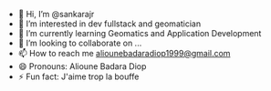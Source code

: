 - 👋 Hi, I’m @sankarajr
- 👀 I’m interested in dev fullstack and geomatician
- 🌱 I’m currently learning Geomatics and Application Development
- 💞️ I’m looking to collaborate on ...
- 📫 How to reach me aliounebadaradiop1999@gmail.com
- 😄 Pronouns: Alioune Badara Diop 
- ⚡ Fun fact: J'aime trop la bouffe

<!---
sankarajr/sankarajr is a ✨ special ✨ repository because its `README.md` (this file) appears on your GitHub profile.
You can click the Preview link to take a look at your changes.
--->
